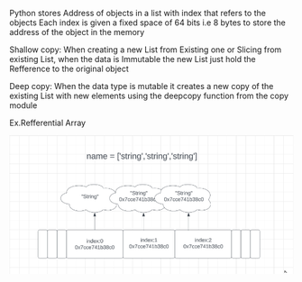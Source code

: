 Python stores Address of objects in a list with index that refers to the objects
Each index is given a fixed space of 64 bits i.e 8 bytes to store the address of the object in the memory

Shallow copy: When creating a new List from Existing one or Slicing from existing List, when the data is Immutable the new List just hold the Refference to the original object

Deep copy: When the data type is mutable it creates a new copy of the existing List with new elements using the deepcopy function from the copy module

Ex.Refferential Array


 ![Refferential Addressing of objects in List](RefferentialMemory.png)

